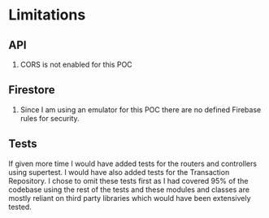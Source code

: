 # Limitations

## API

1. CORS is not enabled for this POC

## Firestore

1. Since I am using an emulator for this POC there are no defined Firebase rules for security.

## Tests

If given more time I would have added tests for the routers and controllers using supertest. I would have also added tests for the Transaction Repository. I chose to omit these tests first as I had covered 95% of the codebase using the rest of the tests and these modules and classes are mostly reliant on third party libraries which would have been extensively tested.
